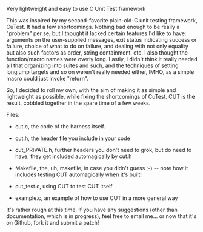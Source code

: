Very lightweight and easy to use C Unit Test framework

This was inspired by my second-favorite plain-old-C unit testing framework,
CuTest.  It had a few shortcomings.  Nothing bad enough to be really a
"problem" per se, but I thought it lacked certain features I'd like to have:
arguments on the user-supplied messages, exit status indicating success or
failure, choice of what to do on failure, and dealing with not only equality
but also such factors as order, string containment, etc.  I also thought the
function/macro names were overly long.  Lastly, I didn't think it really needed
all that organizing into suites and such, and the techniques of setting
longjump targets and so on weren't really needed either, IMHO, as a simple
macro could just invoke "return".

So, I decided to roll my own, with the aim of making it as simple and
lightweight as possible, while fixing the shortcomings of CuTest.  CUT is the
result, cobbled together in the spare time of a few weeks.

Files:

 - cut.c, the code of the harness itself.

 - cut.h, the header file you include in your code

 - cut_PRIVATE.h, further headers you don't need to grok, but do need to have; they get included automagically by cut.h

 - Makefile, the, uh, makefile, in case you didn't guess ;-) -- note how it includes testing CUT automagically when it's built!

 - cut_test.c, using CUT to test CUT itself

 - example.c, an example of how to use CUT in a more general way

It's rather rough at this time.  If you have any suggestions (other than
documentation, which is in progress), feel free to email me... or now that it's
on Github, fork it and submit a patch!
